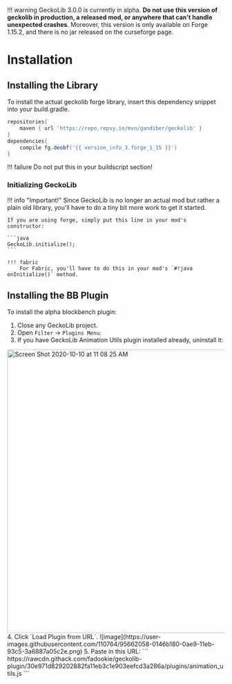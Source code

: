 !!! warning
    GeckoLib 3.0.0 is currently in alpha. **Do not use this version of geckolib in production, a released mod, or anywhere that can't handle unexpected crashes**. Moreover, this version is only available on Forge 1.15.2, and there is no jar released on the curseforge page.

 
# Installation
## Installing the Library
To install the actual geckolib forge library, insert this dependency snippet into your build.gradle. 

```groovy
repositories{
    maven { url 'https://repo.repsy.io/mvn/gandiber/geckolib' }
}
dependencies{
    compile fg.deobf('{{ version_info_3.forge_1_15 }}')
}
```

!!! failure
    Do not put this in your buildscript section!
    
### Initializing GeckoLib

!!! info "Important!"
    Since GeckoLib is no longer an actual mod but rather a plain old library, you'll have to do a tiny bit more work to get it started.
    
    If you are using forge, simply put this line in your mod's constructor:
    
    ```java
    GeckoLib.initialize();
    ```
       
    !!! fabric
        For Fabric, you'll have to do this in your mod's `#!java onInitialize()` method.

## Installing the BB Plugin
To install the alpha blockbench plugin:

1. Close any GeckoLib project.
2. Open `Filter` -> `Plugins Menu`: 
3. If you have GeckoLib Animation Utils plugin installed already, uninstall it:
<img width="657" alt="Screen Shot 2020-10-10 at 11 08 25 AM" src="https://user-images.githubusercontent.com/110764/95662060-0441a200-0ae9-11eb-86c0-68df8943b40e.png">
4. Click `Load Plugin from URL`.
![image](https://user-images.githubusercontent.com/110764/95662058-0146b180-0ae9-11eb-93c5-3a6887a05c2e.png)
5. Paste in this URL:
```
https://rawcdn.githack.com/fadookie/geckolib-plugin/30e971d829202882fa11eb3c1e903eefcd3a286a/plugins/animation_utils.js
```
